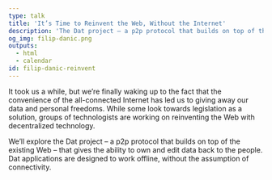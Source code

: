 ```yaml
---
type: talk
title: 'It’s Time to Reinvent the Web, Without the Internet'
description: 'The Dat project – a p2p protocol that builds on top of the existing Web'
og_img: filip-danic.png
outputs:
  - html
  - calendar
id: filip-danic-reinvent
---
```


It took us a while, but we’re finally waking up to the fact that the convenience of the all-connected Internet has led us to giving away our data and personal freedoms. While some look towards legislation as a solution, groups of technologists are working on reinventing the Web with decentralized technology. 

We’ll explore the Dat project – a p2p protocol that builds on top of the existing Web – that gives the ability to own and edit data back to the people. Dat applications are designed to work offline, without the assumption of connectivity.
